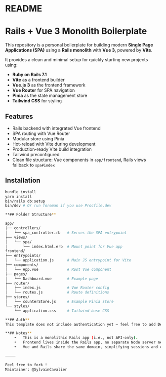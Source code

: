 # README

# Rails + Vue 3 Monolith Boilerplate

This repository is a personal boilerplate for building modern **Single Page Applications (SPA)** 
using a **Rails monolith** with **Vue 3**, powered by **Vite**.

It provides a clean and minimal setup for quickly starting new projects using:

- **Ruby on Rails 7.1**
- **Vite** as a frontend builder
- **Vue.js 3** as the frontend framework
- **Vue Router** for SPA navigation
- **Pinia** as the state management store
- **Tailwind CSS** for styling

## Features

- Rails backend with integrated Vue frontend
- SPA routing with Vue Router
- Modular store using Pinia
- Hot-reload with Vite during development
- Production-ready Vite build integration
- Tailwind preconfigured
- Clean file structure: Vue components in `app/frontend`, Rails views fallback to `spa#index`

## Installation

```bash
bundle install
yarn install
bin/rails db:setup
bin/dev # Or run foreman if you use Procfile.dev

**## Folder Structure**

app/
├── controllers/
│   └── spa_controller.rb   # Serves the SPA entrypoint
├── views/
│   └── spa/
│       └── index.html.erb  # Mount point for Vue app
frontend/
├── entrypoints/
│   └── application.js      # Main JS entrypoint for Vite
├── components/
│   └── App.vue             # Root Vue component
├── pages/
│   └── Dashboard.vue       # Example page
├── router/
│   ├── index.js            # Vue Router config
│   └── routes.js           # Route definitions
├── stores/
│   └── counterStore.js     # Example Pinia store
└── styles/
    └── application.css     # Tailwind base CSS

**## Auth**
This template does not include authentication yet — feel free to add Devise or Clearance depending on your needs.

**## Notes**
	•	This is a monolithic Rails app (i.e., not API-only).
	•	Frontend lives inside the Rails app, no separate Node server needed.
	•	Vue and Rails share the same domain, simplifying sessions and cookies.

⸻

Feel free to fork !
Maintainer: @SylvainCavalier
